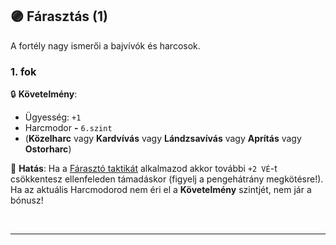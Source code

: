 ## 🟣 Fárasztás (1)

A fortély nagy ismerői a bajvívók és harcosok.

### 1. fok

🔒 **Követelmény**:
- Ügyesség: `+1`
- Harcmodor  **-** `6.szint`
- (**Közelharc** vagy **Kardvívás** vagy **Lándzsavívás** vagy **Aprítás** vagy **Ostorharc**)

🌟 **Hatás**: Ha a [Fárasztó taktikát](../065_02_harci_taktikak.md#fárasztó-taktika-) alkalmazod akkor további `+2 VÉ`-t csökkentesz ellenfeleden támadáskor (figyelj a pengehátrány megkötésre!). Ha az aktuális Harcmodorod nem éri el a **Követelmény** szintjét, nem jár a bónusz!

<br />

---
